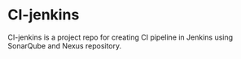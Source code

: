 # CI-jenkins
CI-jenkins is a project repo for creating CI pipeline in Jenkins using SonarQube and Nexus repository.
